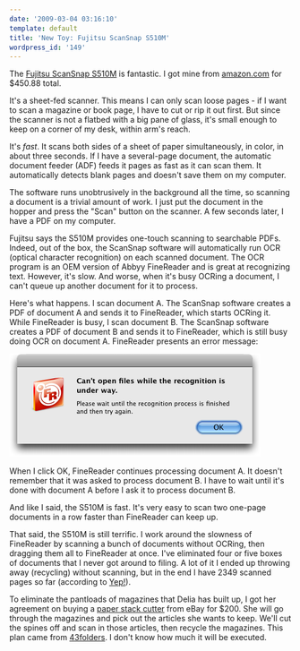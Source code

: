 ```yaml
---
date: '2009-03-04 03:16:10'
template: default
title: 'New Toy: Fujitsu ScanSnap S510M'
wordpress_id: '149'
---
```


The <a href="http://www.fujitsu.com/us/services/computing/peripherals/scanners/scansnap/s510m.html">Fujitsu ScanSnap S510M</a> is fantastic.  I got mine from <a href="http://www.amazon.com/ScanSnap-S510M-Instant-Sheet-Fed-Scanner/dp/B000WJCX18">amazon.com</a> for $450.88 total.

It's a sheet-fed scanner.  This means I can only scan loose pages - if I want to scan a magazine or book page, I have to cut or rip it out first.  But since the scanner is not a flatbed with a big pane of glass, it's small enough to keep on a corner of my desk, within arm's reach.

It's <em>fast</em>.  It scans both sides of a sheet of paper simultaneously, in color, in about three seconds.  If I have a several-page document, the automatic document feeder (ADF) feeds it pages as fast as it can scan them.  It automatically detects blank pages and doesn't save them on my computer.

The software runs unobtrusively in the background all the time, so scanning a document is a trivial amount of work.  I just put the document in the hopper and press the "Scan" button on the scanner.  A few seconds later, I have a PDF on my computer.

Fujitsu says the S510M provides one-touch scanning to searchable PDFs.  Indeed, out of the box, the ScanSnap software will automatically run OCR (optical character recognition) on each scanned document.  The OCR program is an OEM version of Abbyy FineReader and is great at recognizing text.  However, it's slow.  And worse, when it's busy OCRing a document, I can't queue up another document for it to process.

Here's what happens.  I scan document A.  The ScanSnap software creates a PDF of document A and sends it to FineReader, which starts OCRing it.  While FineReader is busy, I scan document B.  The ScanSnap software creates a PDF of document B and sends it to FineReader, which is still busy doing OCR on document A.  FineReader presents an error message:

<img src="finereader-busy.png" alt="Abbyy FineReader busy dialog" width="448" height="184" />

When I click OK, FineReader continues processing document A.  It doesn't remember that it was asked to process document B.  I have to wait until it's done with document A before I ask it to process document B.

And like I said, the S510M is fast.  It's very easy to scan two one-page documents in a row faster than FineReader can keep up.

That said, the S510M is still terrific.  I work around the slowness of FineReader by scanning a bunch of documents without OCRing, then dragging them all to FineReader at once.  I've eliminated four or five boxes of documents that I never got around to filing.  A lot of it I ended up throwing away (recycling) without scanning, but in the end I have 2349 scanned pages so far (according to <a href="http://www.ironicsoftware.com/yep/index.html">Yep!</a>).

To eliminate the pantloads of magazines that Delia has built up, I got her agreement on buying a <a href="http://www.comemachines.com/html/cometm-2700.html">paper stack cutter</a> from eBay for $200.  She will go through the magazines and pick out the articles she wants to keep.  We'll cut the spines off and scan in those articles, then recycle the magazines.  This plan came from <a href="http://www.43folders.com/2007/11/06/palimpsest-guide-mostly-paperless-life">43folders</a>.  I don't know how much it will be executed.
